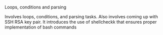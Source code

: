 Loops, conditions and parsing

Involves loops, conditions, and parsing tasks.
Also involves coming up with SSH RSA key pair.
It introduces the use of shellcheckk that ensures proper implementation of bash commands
